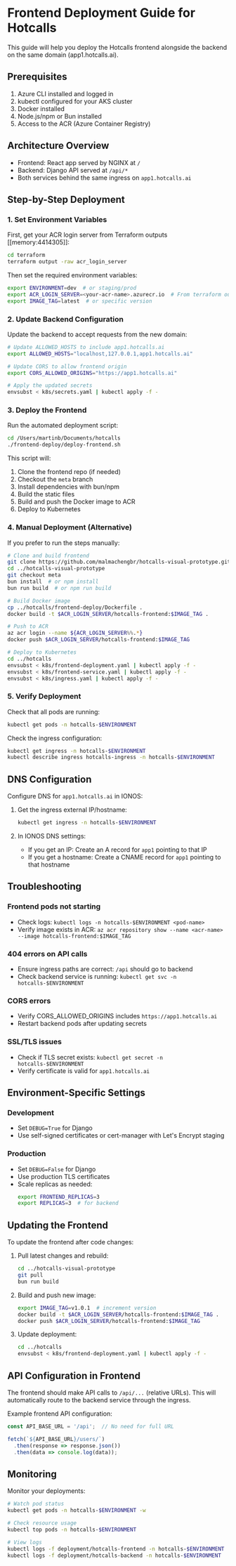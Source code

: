 # Frontend Deployment Guide for Hotcalls

This guide will help you deploy the Hotcalls frontend alongside the backend on the same domain (app1.hotcalls.ai).

## Prerequisites

1. Azure CLI installed and logged in
2. kubectl configured for your AKS cluster  
3. Docker installed
4. Node.js/npm or Bun installed
5. Access to the ACR (Azure Container Registry)

## Architecture Overview

- Frontend: React app served by NGINX at `/`
- Backend: Django API served at `/api/*`
- Both services behind the same ingress on `app1.hotcalls.ai`

## Step-by-Step Deployment

### 1. Set Environment Variables

First, get your ACR login server from Terraform outputs [[memory:4414305]]:

```bash
cd terraform
terraform output -raw acr_login_server
```

Then set the required environment variables:

```bash
export ENVIRONMENT=dev  # or staging/prod
export ACR_LOGIN_SERVER=<your-acr-name>.azurecr.io  # From terraform output
export IMAGE_TAG=latest  # or specific version
```

### 2. Update Backend Configuration

Update the backend to accept requests from the new domain:

```bash
# Update ALLOWED_HOSTS to include app1.hotcalls.ai
export ALLOWED_HOSTS="localhost,127.0.0.1,app1.hotcalls.ai"

# Update CORS to allow frontend origin
export CORS_ALLOWED_ORIGINS="https://app1.hotcalls.ai"

# Apply the updated secrets
envsubst < k8s/secrets.yaml | kubectl apply -f -
```

### 3. Deploy the Frontend

Run the automated deployment script:

```bash
cd /Users/martinb/Documents/hotcalls
./frontend-deploy/deploy-frontend.sh
```

This script will:
1. Clone the frontend repo (if needed)
2. Checkout the `meta` branch
3. Install dependencies with bun/npm
4. Build the static files
5. Build and push the Docker image to ACR
6. Deploy to Kubernetes

### 4. Manual Deployment (Alternative)

If you prefer to run the steps manually:

```bash
# Clone and build frontend
git clone https://github.com/malmachengbr/hotcalls-visual-prototype.git ../hotcalls-visual-prototype
cd ../hotcalls-visual-prototype
git checkout meta
bun install  # or npm install
bun run build  # or npm run build

# Build Docker image
cp ../hotcalls/frontend-deploy/Dockerfile .
docker build -t $ACR_LOGIN_SERVER/hotcalls-frontend:$IMAGE_TAG .

# Push to ACR
az acr login --name ${ACR_LOGIN_SERVER%%.*}
docker push $ACR_LOGIN_SERVER/hotcalls-frontend:$IMAGE_TAG

# Deploy to Kubernetes
cd ../hotcalls
envsubst < k8s/frontend-deployment.yaml | kubectl apply -f -
envsubst < k8s/frontend-service.yaml | kubectl apply -f -
envsubst < k8s/ingress.yaml | kubectl apply -f -
```

### 5. Verify Deployment

Check that all pods are running:

```bash
kubectl get pods -n hotcalls-$ENVIRONMENT
```

Check the ingress configuration:

```bash
kubectl get ingress -n hotcalls-$ENVIRONMENT
kubectl describe ingress hotcalls-ingress -n hotcalls-$ENVIRONMENT
```

## DNS Configuration

Configure DNS for `app1.hotcalls.ai` in IONOS:

1. Get the ingress external IP/hostname:
   ```bash
   kubectl get ingress -n hotcalls-$ENVIRONMENT
   ```

2. In IONOS DNS settings:
   - If you get an IP: Create an A record for `app1` pointing to that IP
   - If you get a hostname: Create a CNAME record for `app1` pointing to that hostname

## Troubleshooting

### Frontend pods not starting
- Check logs: `kubectl logs -n hotcalls-$ENVIRONMENT <pod-name>`
- Verify image exists in ACR: `az acr repository show --name <acr-name> --image hotcalls-frontend:$IMAGE_TAG`

### 404 errors on API calls
- Ensure ingress paths are correct: `/api` should go to backend
- Check backend service is running: `kubectl get svc -n hotcalls-$ENVIRONMENT`

### CORS errors
- Verify CORS_ALLOWED_ORIGINS includes `https://app1.hotcalls.ai`
- Restart backend pods after updating secrets

### SSL/TLS issues
- Check if TLS secret exists: `kubectl get secret -n hotcalls-$ENVIRONMENT`
- Verify certificate is valid for `app1.hotcalls.ai`

## Environment-Specific Settings

### Development
- Set `DEBUG=True` for Django
- Use self-signed certificates or cert-manager with Let's Encrypt staging

### Production  
- Set `DEBUG=False` for Django
- Use production TLS certificates
- Scale replicas as needed:
  ```bash
  export FRONTEND_REPLICAS=3
  export REPLICAS=3  # for backend
  ```

## Updating the Frontend

To update the frontend after code changes:

1. Pull latest changes and rebuild:
   ```bash
   cd ../hotcalls-visual-prototype
   git pull
   bun run build
   ```

2. Build and push new image:
   ```bash
   export IMAGE_TAG=v1.0.1  # increment version
   docker build -t $ACR_LOGIN_SERVER/hotcalls-frontend:$IMAGE_TAG .
   docker push $ACR_LOGIN_SERVER/hotcalls-frontend:$IMAGE_TAG
   ```

3. Update deployment:
   ```bash
   cd ../hotcalls
   envsubst < k8s/frontend-deployment.yaml | kubectl apply -f -
   ```

## API Configuration in Frontend

The frontend should make API calls to `/api/...` (relative URLs). This will automatically route to the backend service through the ingress.

Example frontend API configuration:
```javascript
const API_BASE_URL = '/api';  // No need for full URL

fetch(`${API_BASE_URL}/users/`)
  .then(response => response.json())
  .then(data => console.log(data));
```

## Monitoring

Monitor your deployments:

```bash
# Watch pod status
kubectl get pods -n hotcalls-$ENVIRONMENT -w

# Check resource usage
kubectl top pods -n hotcalls-$ENVIRONMENT

# View logs
kubectl logs -f deployment/hotcalls-frontend -n hotcalls-$ENVIRONMENT
kubectl logs -f deployment/hotcalls-backend -n hotcalls-$ENVIRONMENT
``` 